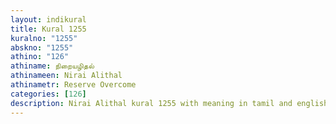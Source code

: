 ```yaml
---
layout: indikural
title: Kural 1255
kuralno: "1255"
abskno: "1255"
athino: "126"
athiname: நிறையழிதல்
athinameen: Nirai Alithal
athinametr: Reserve Overcome
categories: [126]
description: Nirai Alithal kural 1255 with meaning in tamil and english 
---
```


